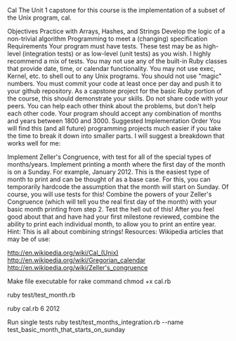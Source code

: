 Cal
The Unit 1 capstone for this course is the implementation of a subset of the Unix program, cal.

Objectives
Practice with Arrays, Hashes, and Strings
Develop the logic of a non-trivial algorithm
Programming to meet a (changing) specification
Requirements
Your program must have tests. These test may be as high-level (integration tests) or as low-level (unit tests) as you wish. I highly recommend a mix of tests.
You may not use any of the built-in Ruby classes that provide date, time, or calendar functionality.
You may not use exec, Kernel, etc. to shell out to any Unix programs.
You should not use "magic" numbers.
You must commit your code at least once per day and push it to your github repository.
As a capstone project for the basic Ruby portion of the course, this should demonstrate your skills. Do not share code with your peers. You can help each other think about the problems, but don't help each other code.
Your program should accept any combination of months and years between 1800 and 3000.
Suggested Implementation Order
You will find this (and all future) programming projects much easier if you take the time to break it down into smaller parts. I will suggest a breakdown that works well for me:

Implement Zeller's Congruence, with test for all of the special types of months/years.
Implement printing a month where the first day of the month is on a Sunday. For example, January 2012. This is the easiest type of month to print and can be thought of as a base case. For this, you can temporarily hardcode the assumption that the month will start on Sunday. Of course, you will use tests for this!
Combine the powers of your Zeller's Congruence (which will tell you the real first day of the month) with your basic month printing from step 2. Test the hell out of this!
After you feel good about that and have had your first milestone reviewed, combine the ability to print each individual month, to allow you to print an entire year. Hint: This is all about combining strings!
Resources:
Wikipedia articles that may be of use:

http://en.wikipedia.org/wiki/Cal_(Unix)
http://en.wikipedia.org/wiki/Gregorian_calendar
http://en.wikipedia.org/wiki/Zeller's_congruence

Make file executable for rake command
chmod +x cal.rb

ruby test/test_month.rb

ruby cal.rb 6 2012

Run single tests
ruby test/test_months_integration.rb --name test_basic_month_that_starts_on_sunday